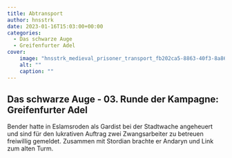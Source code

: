 ```yaml
---
title: Abtransport
author: hnsstrk
date: 2023-01-16T15:03:00+00:00
categories:
  - Das schwarze Auge
  - Greifenfurter Adel
cover:
    image: "hnsstrk_medieval_prisoner_transport_fb202ca5-8863-40f3-8a86-e2c5ca65cb24-768x512.png"
    alt: ""
    caption: ""
---
```


## Das schwarze Auge - 03. Runde der Kampagne: Greifenfurter Adel

Bender hatte in Eslamsroden als Gardist bei der Stadtwache angeheuert und sind für den lukrativen Auftrag zwei Zwangsarbeiter zu betreuen freiwillig gemeldet. Zusammen mit Stordian brachte er Andaryn und Link zum alten Turm.